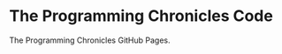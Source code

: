 The Programming Chronicles Code
===============================

The Programming Chronicles GitHub Pages.